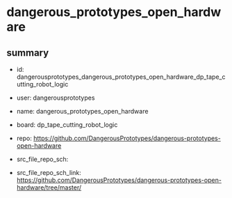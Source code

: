 # dangerous_prototypes_open_hardware
 
## summary 
* id: dangerousprototypes_dangerous_prototypes_open_hardware_dp_tape_cutting_robot_logic
* user: dangerousprototypes
* name: dangerous_prototypes_open_hardware
* board: dp_tape_cutting_robot_logic
* repo: https://github.com/DangerousPrototypes/dangerous-prototypes-open-hardware



* src_file_repo_sch: 
* src_file_repo_sch_link: https://github.com/DangerousPrototypes/dangerous-prototypes-open-hardware/tree/master/




